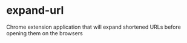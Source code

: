 expand-url
==========

Chrome extension application that will expand shortened URLs before opening them on the browsers
